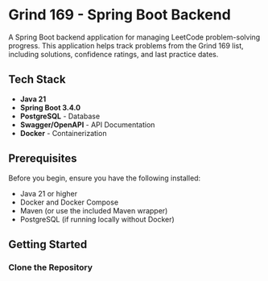 # Grind 169 - Spring Boot Backend

A Spring Boot backend application for managing LeetCode problem-solving progress. This application helps track problems from the Grind 169 list, including solutions, confidence ratings, and last practice dates.

## Tech Stack

- **Java 21**
- **Spring Boot 3.4.0**
- **PostgreSQL** - Database
- **Swagger/OpenAPI** - API Documentation
- **Docker** - Containerization

## Prerequisites

Before you begin, ensure you have the following installed:
- Java 21 or higher
- Docker and Docker Compose
- Maven (or use the included Maven wrapper)
- PostgreSQL (if running locally without Docker)

## Getting Started

### Clone the Repository 
